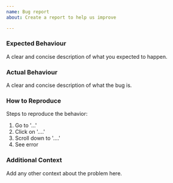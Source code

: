 ```yaml
---
name: Bug report
about: Create a report to help us improve

---
```


### Expected Behaviour
A clear and concise description of what you expected to happen.

### Actual Behaviour
A clear and concise description of what the bug is.

### How to Reproduce
Steps to reproduce the behavior:

1. Go to '...'
2. Click on '....'
3. Scroll down to '....'
4. See error

### Additional Context
Add any other context about the problem here.
